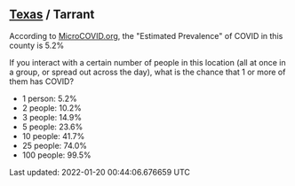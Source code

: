 
## [Texas](/united-states/texas) / Tarrant

According to [MicroCOVID.org](http://microcovid.org),
the "Estimated Prevalence" of COVID in this county is 5.2%

If you interact with a certain number of people in this location
(all at once in a group, or spread out across the day), what is the chance that
1 or more of them has COVID?

- 1 person: 5.2%
- 2 people: 10.2%
- 3 people: 14.9%
- 5 people: 23.6%
- 10 people: 41.7%
- 25 people: 74.0%
- 100 people: 99.5%

Last updated: 2022-01-20 00:44:06.676659 UTC
